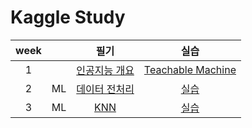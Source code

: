 # Kaggle Study
|week||필기|실습|
|:---:|:---:|:---:|:---:|
|1||[인공지능 개요](https://github.com/Sejong-Kaggle-Study-3rd/Shin-minkyung/blob/main/note/week1.md)|[Teachable Machine]()| 
|2|ML|[데이터 전처리](https://github.com/Sejong-Kaggle-Study-3rd/Shin-minkyung/blob/main/note/week2.md)|[실습](https://github.com/Sejong-Kaggle-Study-3rd/Shin-minkyung/blob/main/code/%EB%8D%B0%EC%9D%B4%ED%84%B0%EC%A0%84%EC%B2%98%EB%A6%AC%20%EC%8B%A4%EC%8A%B5_%EC%88%98%EC%A0%95.ipynb)|
|3|ML|[KNN]()|[실습]()|
